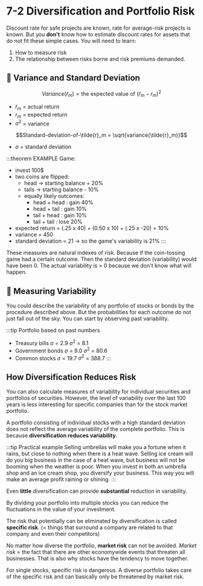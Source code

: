 # 7-2 Diversification and Portfolio Risk
Discount rate for safe projects are known, rate for average-risk projects is known. But you **don't** know how to estimate discount rates for assets that do not fit these simple cases. You will need to learn:
1. How to measure risk
2. The relationship between risks borne and risk premiums demanded.

## 🎲 Variance and Standard Deviation

$$Variance(\tilde{r}_m) = \text{the expected value of } (\tilde{r}_m - r_m)^2$$

+ $\tilde{r}_m$ = actual return
+ $r_m$ = expected return
+ $\sigma^2$ = variance

$$Standard-deviation-of-\tilde{r}_m = \sqrt{variance(\tilde{r}_m)}$$

+ $\sigma$ = standard deviation

:::theorem EXAMPLE
Game:
+ invest 100$
+ two coins are flipped:
    + head -> starting balance + 20%
    + tails -> starting balance - 10%
    + equally likely outcomes:
        + head + head : gain 40%
        + head + tail : gain 10%
        + tail + head : gain 10%
        + tail + tail : lose 20%
+ expected return = (.25 x 40) + (0.50 x 10) + (.25 x -20) = 10%
+ variance = 450
+ standard deviation = 21 -> so the game's variability is 21%
:::

These measures are natural indexes of risk. Because if the coin-tossing game had a certain outcome. Then the standard deviation (variability) would have been 0. The actual variability is > 0 because we don't know what will happen.

## 📏 Measuring Variability
You could describe the variability of any portfolio of stocks or bonds by the procedure described above. But the probabilities for each outcome do not just fall out of the sky. You can start by observing past variability.

:::tip Portfolio based on past numbers
+ Treasury bills        $\sigma$ = 2.9   $\sigma^2$ = 8.1
+ Government bonds      $\sigma$ = 9.0   $\sigma^2$ = 80.6
+ Common stocks         $\sigma$ = 19.7  $\sigma^2$ = 388.7
:::

## How Diversification Reduces Risk
You can also calculate measures of variability for individual securities and portfolios of securities. However, the level of variability over the last 100 years is less interesting for specific companies than for the stock market portfolio.

A portfolio consisting of individual stocks with a high standard deviation does not reflect the average variability of the complete portfolio. This is because **diversification reduces variability**.

:::tip Practical example
Selling umbrellas will make you a fortune when it rains, but close to nothing when there is a heat wave. Selling ice cream will do you big business in the case of a heat wave, but business will not be booming when the weather is poor. When you invest in both an umbrella shop and an ice cream shop, you diversify your business. This way you will make an average profit raining or shining.
:::

Even **little** diversification can provide **substantial** reduction in variability.

By dividing your portfolio into multiple stocks you can reduce the fluctuations in the value of your investment.

The risk that potentially can be eliminated by diversification is called **specific risk**. (= things that surround a company are related to that company and even their competitors)

No matter how diverse the portfolio, **market risk** can not be avoided. *Market risk* = the fact that there are other economywide events that threaten all businesses. That is also why stocks have the tendency to move together.

For single stocks, specific risk is dangerous. A diverse portfolio takes care of the specific risk and can basically only be threatened by market risk.
